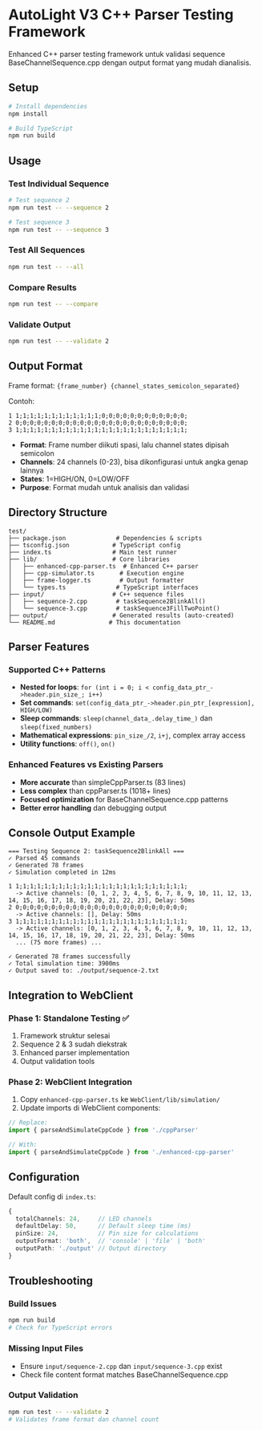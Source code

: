 # AutoLight V3 C++ Parser Testing Framework

Enhanced C++ parser testing framework untuk validasi sequence BaseChannelSequence.cpp dengan output format yang mudah dianalisis.

## Setup

```bash
# Install dependencies
npm install

# Build TypeScript
npm run build
```

## Usage

### Test Individual Sequence
```bash
# Test sequence 2
npm run test -- --sequence 2

# Test sequence 3
npm run test -- --sequence 3
```

### Test All Sequences
```bash
npm run test -- --all
```

### Compare Results
```bash
npm run test -- --compare
```

### Validate Output
```bash
npm run test -- --validate 2
```

## Output Format

Frame format: `{frame_number} {channel_states_semicolon_separated}`

Contoh:
```
1 1;1;1;1;1;1;1;1;1;1;1;1;0;0;0;0;0;0;0;0;0;0;0;0;
2 0;0;0;0;0;0;0;0;0;0;0;0;0;0;0;0;0;0;0;0;0;0;0;0;
3 1;1;1;1;1;1;1;1;1;1;1;1;1;1;1;1;1;1;1;1;1;1;1;1;
```

- **Format**: Frame number diikuti spasi, lalu channel states dipisah semicolon
- **Channels**: 24 channels (0-23), bisa dikonfigurasi untuk angka genap lainnya
- **States**: 1=HIGH/ON, 0=LOW/OFF
- **Purpose**: Format mudah untuk analisis dan validasi

## Directory Structure

```
test/
├── package.json              # Dependencies & scripts
├── tsconfig.json            # TypeScript config
├── index.ts                 # Main test runner
├── lib/                     # Core libraries
│   ├── enhanced-cpp-parser.ts  # Enhanced C++ parser
│   ├── cpp-simulator.ts       # Execution engine
│   ├── frame-logger.ts        # Output formatter
│   └── types.ts              # TypeScript interfaces
├── input/                   # C++ sequence files
│   ├── sequence-2.cpp        # taskSequence2BlinkAll()
│   └── sequence-3.cpp        # taskSequence3FillTwoPoint()
├── output/                  # Generated results (auto-created)
└── README.md               # This documentation
```

## Parser Features

### Supported C++ Patterns
- **Nested for loops**: `for (int i = 0; i < config_data_ptr_->header.pin_size_; i++)`
- **Set commands**: `set(config_data_ptr_->header.pin_ptr_[expression], HIGH/LOW)`
- **Sleep commands**: `sleep(channel_data_.delay_time_)` dan `sleep(fixed_numbers)`
- **Mathematical expressions**: `pin_size_/2`, `i+j`, complex array access
- **Utility functions**: `off()`, `on()`

### Enhanced Features vs Existing Parsers
- **More accurate** than simpleCppParser.ts (83 lines)
- **Less complex** than cppParser.ts (1018+ lines)
- **Focused optimization** for BaseChannelSequence.cpp patterns
- **Better error handling** dan debugging output

## Console Output Example

```
=== Testing Sequence 2: taskSequence2BlinkAll ===
✓ Parsed 45 commands
✓ Generated 78 frames
✓ Simulation completed in 12ms

1 1;1;1;1;1;1;1;1;1;1;1;1;1;1;1;1;1;1;1;1;1;1;1;1;
  -> Active channels: [0, 1, 2, 3, 4, 5, 6, 7, 8, 9, 10, 11, 12, 13, 14, 15, 16, 17, 18, 19, 20, 21, 22, 23], Delay: 50ms
2 0;0;0;0;0;0;0;0;0;0;0;0;0;0;0;0;0;0;0;0;0;0;0;0;
  -> Active channels: [], Delay: 50ms
3 1;1;1;1;1;1;1;1;1;1;1;1;1;1;1;1;1;1;1;1;1;1;1;1;
  -> Active channels: [0, 1, 2, 3, 4, 5, 6, 7, 8, 9, 10, 11, 12, 13, 14, 15, 16, 17, 18, 19, 20, 21, 22, 23], Delay: 50ms
  ... (75 more frames) ...

✓ Generated 78 frames successfully
✓ Total simulation time: 3900ms
✓ Output saved to: ./output/sequence-2.txt
```

## Integration to WebClient

### Phase 1: Standalone Testing ✅
1. Framework struktur selesai
2. Sequence 2 & 3 sudah diekstrak
3. Enhanced parser implementation
4. Output validation tools

### Phase 2: WebClient Integration
1. Copy `enhanced-cpp-parser.ts` ke `WebClient/lib/simulation/`
2. Update imports di WebClient components:
```typescript
// Replace:
import { parseAndSimulateCppCode } from './cppParser'

// With:
import { parseAndSimulateCppCode } from './enhanced-cpp-parser'
```

## Configuration

Default config di `index.ts`:
```typescript
{
  totalChannels: 24,     // LED channels
  defaultDelay: 50,      // Default sleep time (ms)
  pinSize: 24,           // Pin size for calculations
  outputFormat: 'both',  // 'console' | 'file' | 'both'
  outputPath: './output' // Output directory
}
```

## Troubleshooting

### Build Issues
```bash
npm run build
# Check for TypeScript errors
```

### Missing Input Files
- Ensure `input/sequence-2.cpp` dan `input/sequence-3.cpp` exist
- Check file content format matches BaseChannelSequence.cpp

### Output Validation
```bash
npm run test -- --validate 2
# Validates frame format dan channel count
```